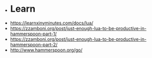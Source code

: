 - # Learn
- https://learnxinyminutes.com/docs/lua/
- https://zzamboni.org/post/just-enough-lua-to-be-productive-in-hammerspoon-part-1/
- https://zzamboni.org/post/just-enough-lua-to-be-productive-in-hammerspoon-part-2/
- http://www.hammerspoon.org/go/